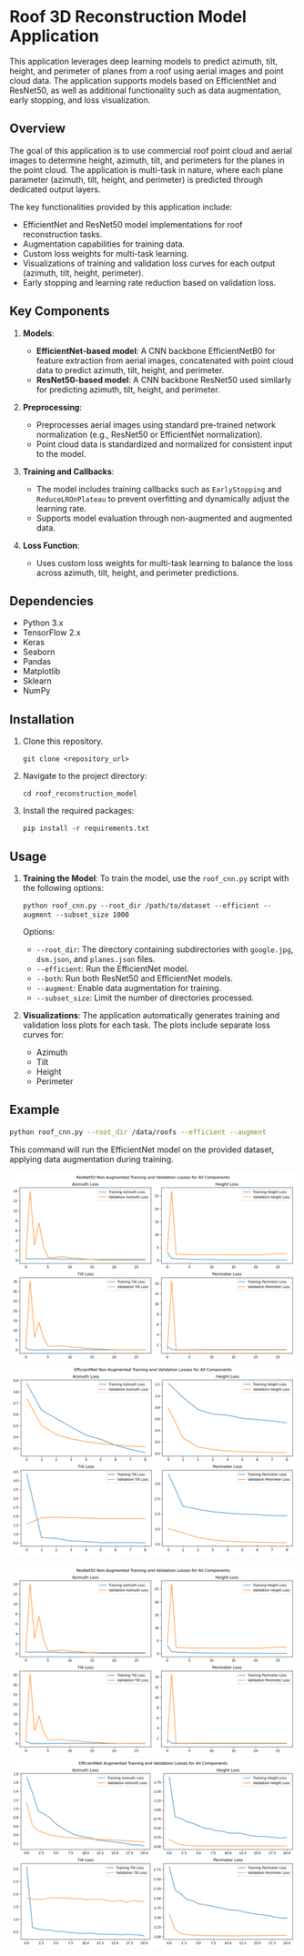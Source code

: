 
# Roof 3D Reconstruction Model Application

This application leverages deep learning models to predict azimuth, tilt, height, and perimeter of planes from a roof using aerial images and point cloud data. The application supports models based on EfficientNet and ResNet50, as well as additional functionality such as data augmentation, early stopping, and loss visualization.

## Overview

The goal of this application is to use commercial roof point cloud and aerial images to determine height, azimuth, tilt, and perimeters for the planes in the point cloud. The application is multi-task in nature, where each plane parameter (azimuth, tilt, height, and perimeter) is predicted through dedicated output layers.

The key functionalities provided by this application include:
- EfficientNet and ResNet50 model implementations for roof reconstruction tasks.
- Augmentation capabilities for training data.
- Custom loss weights for multi-task learning.
- Visualizations of training and validation loss curves for each output (azimuth, tilt, height, perimeter).
- Early stopping and learning rate reduction based on validation loss.

## Key Components

1. **Models**: 
    - **EfficientNet-based model**: A CNN backbone EfficientNetB0 for feature extraction from aerial images, concatenated with point cloud data to predict azimuth, tilt, height, and perimeter.
    - **ResNet50-based model**: A CNN backbone ResNet50 used similarly for predicting azimuth, tilt, height, and perimeter.

2. **Preprocessing**:
    - Preprocesses aerial images using standard pre-trained network normalization (e.g., ResNet50 or EfficientNet normalization).
    - Point cloud data is standardized and normalized for consistent input to the model.

3. **Training and Callbacks**:
    - The model includes training callbacks such as `EarlyStopping` and `ReduceLROnPlateau` to prevent overfitting and dynamically adjust the learning rate.
    - Supports model evaluation through non-augmented and augmented data.
    
4. **Loss Function**:
    - Uses custom loss weights for multi-task learning to balance the loss across azimuth, tilt, height, and perimeter predictions.

## Dependencies

- Python 3.x
- TensorFlow 2.x
- Keras
- Seaborn
- Pandas
- Matplotlib
- Sklearn
- NumPy

## Installation

1. Clone this repository.
   ```
   git clone <repository_url>
   ```

2. Navigate to the project directory:
   ```
   cd roof_reconstruction_model
   ```

3. Install the required packages:
   ```
   pip install -r requirements.txt
   ```

## Usage

1. **Training the Model**:
   To train the model, use the `roof_cnn.py` script with the following options:
   ```
   python roof_cnn.py --root_dir /path/to/dataset --efficient --augment --subset_size 1000
   ```
   Options:
   - `--root_dir`: The directory containing subdirectories with `google.jpg`, `dsm.json`, and `planes.json` files.
   - `--efficient`: Run the EfficientNet model.
   - `--both`: Run both ResNet50 and EfficientNet models.
   - `--augment`: Enable data augmentation for training.
   - `--subset_size`: Limit the number of directories processed.

2. **Visualizations**:
   The application automatically generates training and validation loss plots for each task. The plots include separate loss curves for:
   - Azimuth
   - Tilt
   - Height
   - Perimeter

## Example

```bash
python roof_cnn.py --root_dir /data/roofs --efficient --augment
```

This command will run the EfficientNet model on the provided dataset, applying data augmentation during training.


![Non-Augmented ResNet50 Training and Validation Loss](images/Resnet50_NonAugmented.png)
![Non-Augmented EfficientNet Training and Validation Loss](images/EfficientNet_NonAugmented.png)


![Augmented ResNet50 Training and Validation Loss](images/Resnet50_NonAugmented.png)
![Augmented EfficientNet Training and Validation Loss](images/EfficientNet_Augmented.png)

